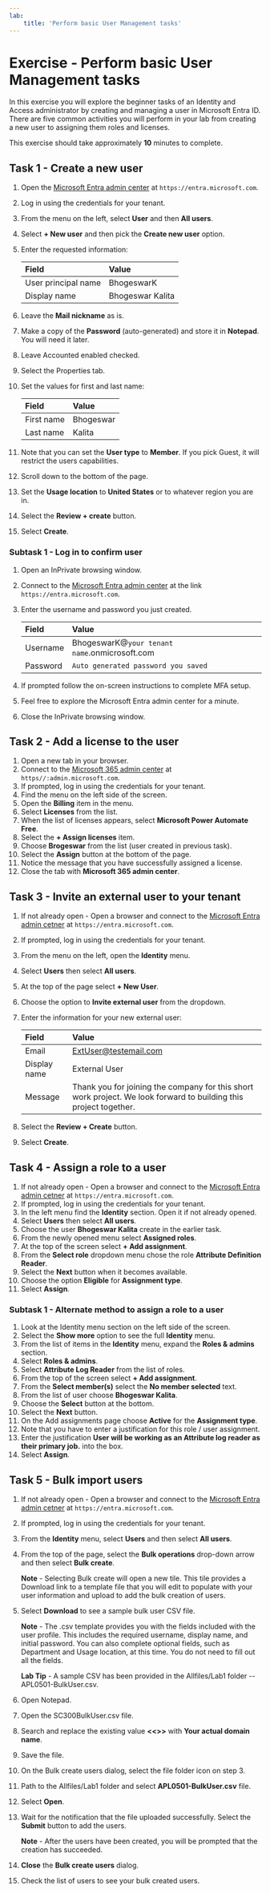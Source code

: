 ```yaml
---
lab:
    title: 'Perform basic User Management tasks'
---
```


# Exercise - Perform basic User Management tasks

In this exercise you will explore the beginner tasks of an Identity and Access administrator by creating and managing a user in Microsoft Entra ID.  There are five common activities you will perform in your lab from creating a new user to assigning them roles and licenses.

This exercise should take approximately **10** minutes to complete.

## Task 1 - Create a new user

1. Open the [Microsoft Entra admin center](https://entra.microsoft.com) at `https://entra.microsoft.com`.
1. Log in using the credentials for your tenant.
1. From the menu on the left, select **User** and then **All users**.
1. Select **+ New user** and then pick the **Create new user** option.
1. Enter the requested information:

   | Field | Value |
   | :---  | :---  |
   | User principal name | BhogeswarK |
   | Display name | Bhogeswar Kalita |

1. Leave the **Mail nickname** as is.
1. Make a copy of the **Password** (auto-generated) and store it in **Notepad**.  You will need it later.
1. Leave Accounted enabled checked.
1. Select the Properties tab.
1. Set the values for first and last name:

   | Field | Value |
   | :---  | :---  |
   | First name | Bhogeswar |
   | Last name | Kalita |

1. Note that you can set the **User type** to **Member**. If you pick Guest, it will restrict the users capabilities.
1. Scroll down to the bottom of the page.
1. Set the **Usage location** to **United States** or to whatever region you are in.
1. Select the **Review + create** button.
1. Select **Create**.

### Subtask 1 - Log in to confirm user

1. Open an InPrivate browsing window.
1. Connect to the [Microsoft Entra admin center](https://entra.microsoft.com) at the link `https://entra.microsoft.com`.
1. Enter the username and password you just created.

   | Field | Value |
   | :---  | :---  |
   | Username | BhogeswarK@`your tenant name`.onmicrosoft.com |
   | Password | `Auto generated password you saved` |

1. If prompted follow the on-screen instructions to complete MFA setup.
1. Feel free to explore the Microsoft Entra admin center for a minute.
1. Close the InPrivate browsing window.

## Task 2 - Add a license to the user

1. Open a new tab in your browser.
1. Connect to the [Microsoft 365 admin center](https://admin.microsoft.com) at `https//:admin.microsoft.com`.
1. If prompted, log in using the credentials for your tenant.
1. Find the menu on the left side of the screen.
1. Open the **Billing** item in the menu.
1. Select **Licenses** from the list.
1. When the list of licenses appears, select **Microsoft Power Automate Free**.
1. Select the **+ Assign licenses** item.
1. Choose **Brogeswar** from the list (user created in previous task).
1. Select the **Assign** button at the bottom of the page.
1. Notice the message that you have successfully assigned a license.
1. Close the tab with **Microsoft 365 admin center**.

## Task 3 - Invite an external user to your tenant

1. If not already open - Open a browser and connect to the [Microsoft Entra admin cetner](https://entra.microsoft.com) at `https://entra.microsoft.com`.
1. If prompted, log in using the credentials for your tenant.
1. From the menu on the left, open the **Identity** menu.
1. Select **Users** then select **All users**.
1. At the top of the page select **+ New User**.
1. Choose the option to **Invite external user** from the dropdown.
1. Enter the information for your new external user:

   | Field | Value |
   | :---  | :---  |
   | Email | ExtUser@testemail.com |
   | Display name | External User |
   | Message | Thank you for joining the company for this short work project. We look forward to building this project together. |

1. Select the **Review + Create** button.
1. Select **Create**.

## Task 4 - Assign a role to a user

1. If not already open - Open a browser and connect to the [Microsoft Entra admin cetner](https://entra.microsoft.com) at `https://entra.microsoft.com`.
1. If prompted, log in using the credentials for your tenant.
1. In the left menu find the **Identity** section. Open it if not already opened.
1. Select **Users** then select **All users**.
1. Choose the user **Bhogeswar Kalita** create in the earlier task.
1. From the newly opened menu select **Assigned roles**.
1. At the top of the screen select **+ Add assignment**.
1. From the **Select role** dropdown menu chose the role **Attribute Definition Reader**.
1. Select the **Next** button when it becomes available.
1. Choose the option **Eligible** for **Assignment type**.
1. Select **Assign**.

### Subtask 1 - Alternate method to assign a role to a user

1. Look at the Identity menu section on the left side of the screen.
1. Select the **Show more** option to see the full **Identity** menu.
1. From the list of items in the **Identity** menu, expand the **Roles & admins** section.
1. Select **Roles & admins**.
1. Select **Attribute Log Reader** from the list of roles.
1. From the top of the screen select **+ Add assignment**.
1. From the **Select member(s)** select the **No member selected** text.
1. From the list of user choose **Bhogeswar Kalita**.
1. Choose the **Select** button at the bottom.
1. Select the **Next** button.
1. On the Add assignments page choose **Active** for the **Assignment type**.
1. Note that you have to enter a justification for this role / user assignment.
1. Enter the justification **User will be working as an Attribute log reader as their primary job.** into the box.
1. Select **Assign**.

## Task 5 - Bulk import users
1. If not already open - Open a browser and connect to the [Microsoft Entra admin cetner](https://entra.microsoft.com) at `https://entra.microsoft.com`.
1. If prompted, log in using the credentials for your tenant.
1. From the **Identity** menu, select **Users** and then select **All users**.
1. From the top of the page, select the **Bulk operations** drop-down arrow and then select **Bulk create**.

   **Note** - Selecting Bulk create will open a new tile. This tile provides a Download link to a template file that you will edit to populate with your user information and upload to add the bulk creation of users.

1. Select **Download** to see a sample bulk user CSV file.

   **Note** - The .csv template provides you with the fields included with the user profile. This includes the required username, display name, and initial password. You can also complete optional fields, such as Department and Usage location, at this time.  You do not need to fill out all the fields.

   **Lab Tip** - A sample CSV has been provided in the Allfiles/Lab1 folder -- APL0501-BulkUser.csv.

1. Open Notepad.
1. Open the SC300BulkUser.csv file.
1. Search and replace the existing value **<<<enter your domain name>>>** with **Your actual domain name**.
1. Save the file.
1. On the Bulk create users dialog, select the file folder icon on step 3.
1. Path to the Allfiles/Lab1 folder and select **APL0501-BulkUser.csv** file.
1. Select **Open**.
1. Wait for the notification that the file uploaded successfully.  Select the **Submit** button to add the users.

   **Note** - After the users have been created, you will be prompted that the creation has succeeded.

1. **Close** the **Bulk create users** dialog.
1. Check the list of users to see your bulk created users.
